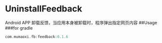 # UninstallFeedback
Android APP 卸载反馈，当应用本身被卸载时，程序弹出指定网页内容
##Usage
###for gradle
```groovy
com.mumaoxi.fb:feedback:0.1.6
```
